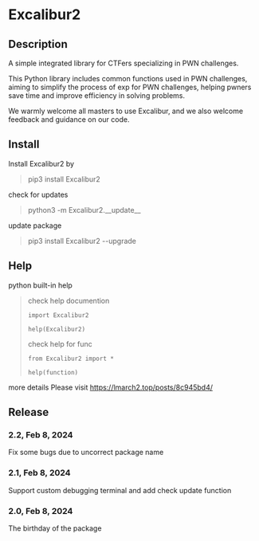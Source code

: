 # Excalibur2

## Description

A simple integrated library for CTFers specializing in PWN challenges.

This Python library includes common functions used in PWN challenges, aiming to simplify the process of exp for PWN challenges, helping pwners save time and improve efficiency in solving problems.

We warmly welcome all masters to use Excalibur, and we also welcome feedback and guidance on our code.

## Install

Install Excalibur2 by 

> pip3 install Excalibur2

check for updates

>  python3 -m Excalibur2.\_\_update\_\_

update package

> pip3 install Excalibur2 --upgrade

## Help

python built-in help

> check help documention
>
> `import Excalibur2`
>
> `help(Excalibur2)`
>
> check help for func
>
> `from Excalibur2 import *`
>
> `help(function)`

more details Please visit https://lmarch2.top/posts/8c945bd4/ 

## Release

### 2.2,  Feb 8, 2024

Fix some bugs due to uncorrect package name

### 2.1,  Feb 8, 2024

Support custom debugging terminal and add check update function

### 2.0,  Feb 8, 2024

The birthday of the package


